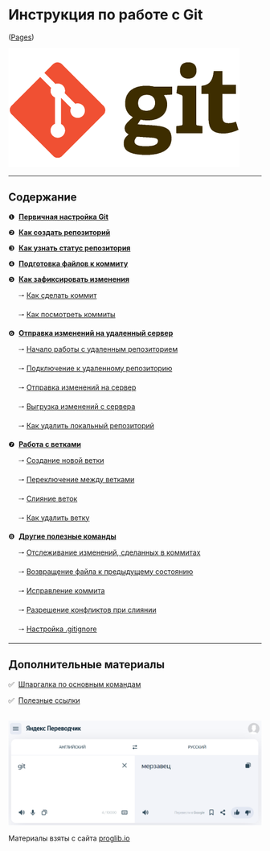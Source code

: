 # Инструкция по работе с Git

 ([Pages](https://git-morozova.github.io/HW-02/))
<!--
LICENSE: [MIT](license.md)
-->
![Git logo](img/git-logo.png)


---

## Содержание
❶&nbsp; [**Первичная настройка Git**](pages/config.md) 

❷&nbsp; [**Как создать репозиторий**](pages/init.md) 

❸&nbsp; [**Как узнать статус репозитория**](pages/status.md) 

❹&nbsp; [**Подготовка файлов к коммиту**](pages/add.md)

❺&nbsp; [**Как зафиксировать изменения**](pages/commit.md)

&nbsp;&nbsp;&nbsp;&nbsp;&nbsp;🠒 [Как сделать коммит](pages/commit.md#как-сделать-коммит)

&nbsp;&nbsp;&nbsp;&nbsp;&nbsp;🠒 [Как посмотреть коммиты](pages/commit.md#как-посмотреть-коммиты)

❻&nbsp; [**Отправка изменений на удаленный сервер**](pages/push.md)

&nbsp;&nbsp;&nbsp;&nbsp;&nbsp;🠒 [Начало работы с удаленным репозиторием](pages/push.md#что-такое-удаленный-репозиторий)

&nbsp;&nbsp;&nbsp;&nbsp;&nbsp;🠒 [Подключение к удаленному репозиторию](pages/push.md#подключение-к-удаленному-репозиторию)

&nbsp;&nbsp;&nbsp;&nbsp;&nbsp;🠒 [Отправка изменений на сервер](pages/push.md#отправка-изменений-на-сервер)

&nbsp;&nbsp;&nbsp;&nbsp;&nbsp;🠒 [Выгрузка изменений с сервера](pages/push.md#запрос-изменений-с-сервера)

&nbsp;&nbsp;&nbsp;&nbsp;&nbsp;🠒 [Как удалить локальный репозиторий](pages/push.md#как-удалить-локальный-репозиторий)

❼&nbsp; [**Работа с ветками**](pages/branch.md)

&nbsp;&nbsp;&nbsp;&nbsp;&nbsp;🠒 [Создание новой ветки](pages/branch.md#создание-новой-ветки)

&nbsp;&nbsp;&nbsp;&nbsp;&nbsp;🠒 [Переключение между ветками](pages/branch.md#переключение-между-ветками)

&nbsp;&nbsp;&nbsp;&nbsp;&nbsp;🠒 [Слияние веток](pages/branch.md#слияние-веток)

&nbsp;&nbsp;&nbsp;&nbsp;&nbsp;🠒 [Как удалить ветку](pages/branch.md#как-удалять-ветки-в-git)

❽&nbsp; [**Другие полезные команды**](pages/other.md)

&nbsp;&nbsp;&nbsp;&nbsp;&nbsp;🠒 [Отслеживание изменений, сделанных в коммитах](pages/other.md#отслеживание-изменений-сделанных-в-коммитах)

&nbsp;&nbsp;&nbsp;&nbsp;&nbsp;🠒 [Возвращение файла к предыдущему состоянию](pages/other.md#возвращение-файла-к-предыдущему-состоянию)

&nbsp;&nbsp;&nbsp;&nbsp;&nbsp;🠒 [Исправление коммита](pages/other.md#исправление-коммита)

&nbsp;&nbsp;&nbsp;&nbsp;&nbsp;🠒 [Разрешение конфликтов при слиянии](pages/other.md#разрешение-конфликтов-при-слиянии)

&nbsp;&nbsp;&nbsp;&nbsp;&nbsp;🠒 [Настройка .gitignore](pages/other.md#настройка-gitignore)

---

## Дополнительные материалы
✅ &nbsp;[Шпаргалка по основным командам](pages/commands.md)

✅ &nbsp;[Полезные ссылки](pages/links.md)
&nbsp;<br>
&nbsp;<br>

![Git fun](img/gitfun.png)


Материалы взяты с сайта [proglib.io](https://proglib.io/p/git-for-half-an-hour)
